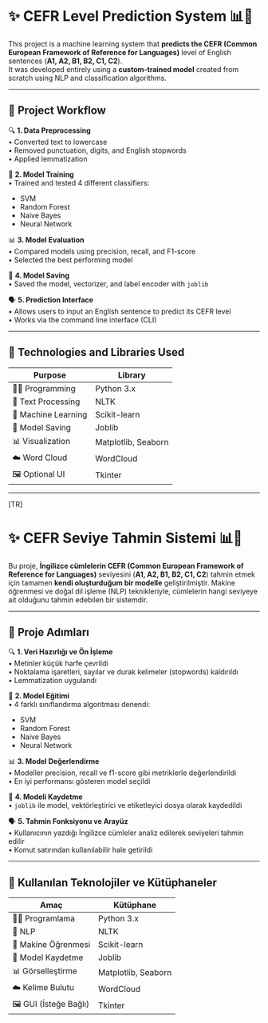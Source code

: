 # ✨ CEFR Level Prediction System 📊🧠

This project is a machine learning system that **predicts the CEFR (Common European Framework of Reference for Languages)** level of English sentences (**A1, A2, B1, B2, C1, C2**).  
It was developed entirely using a **custom-trained model** created from scratch using NLP and classification algorithms.

---

## 🧩 Project Workflow

🔍 **1. Data Preprocessing**  
• Converted text to lowercase  
• Removed punctuation, digits, and English stopwords  
• Applied lemmatization

🧠 **2. Model Training**  
• Trained and tested 4 different classifiers:  
  - SVM  
  - Random Forest  
  - Naive Bayes  
  - Neural Network  

📊 **3. Model Evaluation**  
• Compared models using precision, recall, and F1-score  
• Selected the best performing model  

💾 **4. Model Saving**  
• Saved the model, vectorizer, and label encoder with `joblib`  

🗣️ **5. Prediction Interface**  
• Allows users to input an English sentence to predict its CEFR level  
• Works via the command line interface (CLI)

---

## 🔧 Technologies and Libraries Used

| Purpose              | Library        |
|----------------------|----------------|
| 👨‍💻 Programming     | Python 3.x     |
| 🧹 Text Processing   | NLTK           |
| 🤖 Machine Learning  | Scikit-learn   |
| 📁 Model Saving      | Joblib         |
| 📊 Visualization     | Matplotlib, Seaborn |
| ☁️ Word Cloud        | WordCloud      |
| 🖼️ Optional UI       | Tkinter        |

----------------------------------------------------------------------------------------
[TR]
# ✨ CEFR Seviye Tahmin Sistemi 📊🧠

Bu proje, **İngilizce cümlelerin CEFR (Common European Framework of Reference for Languages)** seviyesini (**A1, A2, B1, B2, C1, C2**) tahmin etmek için tamamen **kendi oluşturduğum bir modelle** geliştirilmiştir. Makine öğrenmesi ve doğal dil işleme (NLP) teknikleriyle, cümlelerin hangi seviyeye ait olduğunu tahmin edebilen bir sistemdir.

---

## 🧩 Proje Adımları

🔍 **1. Veri Hazırlığı ve Ön İşleme**  
• Metinler küçük harfe çevrildi  
• Noktalama işaretleri, sayılar ve durak kelimeler (stopwords) kaldırıldı  
• Lemmatization uygulandı

🧠 **2. Model Eğitimi**  
• 4 farklı sınıflandırma algoritması denendi:  
  - SVM  
  - Random Forest  
  - Naive Bayes  
  - Neural Network  

📊 **3. Model Değerlendirme**  
• Modeller precision, recall ve f1-score gibi metriklerle değerlendirildi  
• En iyi performansı gösteren model seçildi  

💾 **4. Modeli Kaydetme**  
• `joblib` ile model, vektörleştirici ve etiketleyici dosya olarak kaydedildi  

🗣️ **5. Tahmin Fonksiyonu ve Arayüz**  
• Kullanıcının yazdığı İngilizce cümleler analiz edilerek seviyeleri tahmin edilir  
• Komut satırından kullanılabilir hale getirildi  

---

## 🔧 Kullanılan Teknolojiler ve Kütüphaneler

| Amaç | Kütüphane |
|------|-----------|
| 👨‍💻 Programlama | Python 3.x |
| 🧹 NLP | NLTK |
| 🤖 Makine Öğrenmesi | Scikit-learn |
| 📁 Model Kaydetme | Joblib |
| 📊 Görselleştirme | Matplotlib, Seaborn |
| ☁️ Kelime Bulutu | WordCloud |
| 🖼️ GUI (İsteğe Bağlı) | Tkinter |
